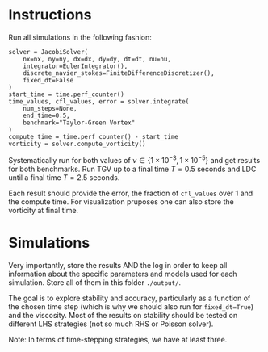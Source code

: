 # Instructions

Run all simulations in the following fashion:

```
solver = JacobiSolver(
    nx=nx, ny=ny, dx=dx, dy=dy, dt=dt, nu=nu,
    integrator=EulerIntegrator(),
    discrete_navier_stokes=FiniteDifferenceDiscretizer(),
    fixed_dt=False
)
start_time = time.perf_counter()
time_values, cfl_values, error = solver.integrate(
    num_steps=None,
    end_time=0.5,
    benchmark="Taylor-Green Vortex"
)
compute_time = time.perf_counter() - start_time
vorticity = solver.compute_vorticity()
```

Systematically run for both values of $\nu\in\{1\times10^{-3}, 1\times10^{-5}\}$ and get results for both benchmarks.
Run TGV up to a final time $T = 0.5$ seconds and LDC until a final time $T = 2.5$ seconds.

Each result should provide the error, the fraction of `cfl_values` over $1$ and the compute time.
For visualization pruposes one can also store the vorticity at final time.

# Simulations

Very importantly, store the results AND the log in order to keep all information about the specific parameters and models used for each simulation.
Store all of them in this folder `./output/`.

The goal is to explore stability and accuracy, particularly as a function of the chosen time step (which is why we should also run for `fixed_dt=True`) and the viscosity.
Most of the results on stability should be tested on different LHS strategies (not so much RHS or Poisson solver).

Note: In terms of time-stepping strategies, we have at least three.
